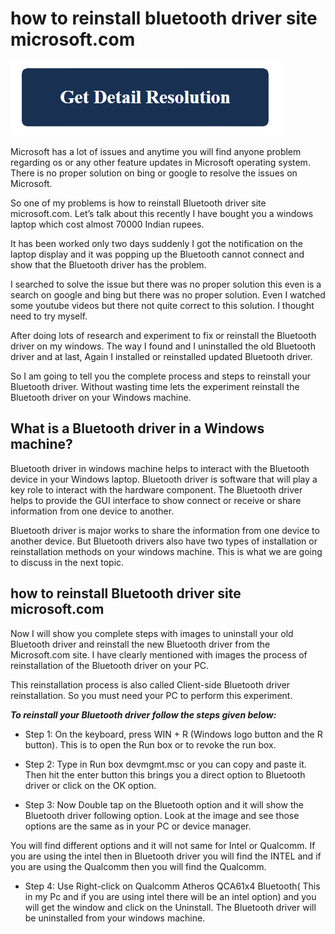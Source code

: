 # how to reinstall bluetooth driver site microsoft.com

[![how to reinstall bluetooth driver site microsoft.com](get-detail.png)](https://github.com/tech0issues/how.to.reinstall.bluetooth.driver.site.microsoft.com)

Microsoft has a lot of issues and anytime you will find anyone problem regarding os or any other feature updates in Microsoft operating system. There is no proper solution on bing or google to resolve the issues on Microsoft.

So one of my problems is how to reinstall Bluetooth driver site microsoft.com. Let’s talk about this recently I have bought you a windows laptop which cost almost 70000 Indian rupees.

It has been worked only two days suddenly I got the notification on the laptop display and it was popping up the Bluetooth cannot connect and show that the Bluetooth driver has the problem.

I searched to solve the issue but there was no proper solution this even is a search on google and bing but there was no proper solution. Even I watched some youtube videos but there not quite correct to this solution. I thought need to try myself.

After doing lots of research and experiment to fix or reinstall the Bluetooth driver on my windows. The way I found and I uninstalled the old Bluetooth driver and at last, Again I installed or reinstalled updated Bluetooth driver.

So I am going to tell you the complete process and steps to reinstall your Bluetooth driver. Without wasting time lets the experiment reinstall the Bluetooth driver on your Windows machine.

## What is a Bluetooth driver in a Windows machine?

Bluetooth driver in windows machine helps to interact with the Bluetooth device in your Windows laptop. Bluetooth driver is software that will play a key role to interact with the hardware component. The Bluetooth driver helps to provide the GUI interface to show connect or receive or share information from one device to another.

Bluetooth driver is major works to share the information from one device to another device. But Bluetooth drivers also have two types of installation or reinstallation methods on your windows machine. This is what we are going to discuss in the next topic.

## how to reinstall Bluetooth driver site microsoft.com

Now I will show you complete steps with images to uninstall your old Bluetooth driver and reinstall the new Bluetooth driver from the Microsoft.com site. I have clearly mentioned with images the process of reinstallation of the Bluetooth driver on your PC.

This reinstallation process is also called Client-side Bluetooth driver reinstallation. So you must need your PC to perform this experiment.

**_To reinstall your Bluetooth driver follow the steps given below:_**

* Step 1: On the keyboard, press WIN + R (Windows logo button and the R button). This is to open the Run box or to revoke the run box.

* Step 2: Type in Run box devmgmt.msc or you can copy and paste it. Then hit the enter button this brings you a direct option to Bluetooth driver or click on the OK option.

* Step 3: Now Double tap on the Bluetooth option and it will show the Bluetooth driver following option. Look at the image and see those options are the same as in your PC or device manager.

You will find different options and it will not same for Intel or Qualcomm. If you are using the intel then in Bluetooth driver you will find the INTEL and if you are using the Qualcomm then you will find the Qualcomm.

* Step 4: Use Right-click on Qualcomm Atheros QCA61x4 Bluetooth( This in my Pc and if you are using intel there will be an intel option) and you will get the window and click on the Uninstall. The Bluetooth driver will be uninstalled from your windows machine.
